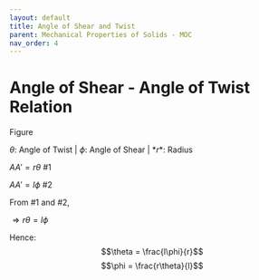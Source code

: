 ```yaml
---
layout: default
title: Angle of Shear and Twist
parent: Mechanical Properties of Solids - MOC
nav_order: 4
---
```


# Angle of Shear - Angle of Twist Relation

Figure

$\theta$: Angle of Twist | $\phi$: Angle of Shear | $*r*$: Radius

$AA' =  r\theta$ #1

$AA' = l\phi$ #2

From #1 and #2,

$\Rightarrow r\theta = l\phi$

Hence:
$$\theta = \frac{l\phi}{r}$$
$$\phi = \frac{r\theta}{l}$$